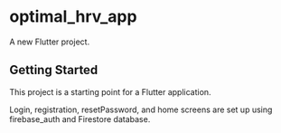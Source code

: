 # optimal_hrv_app

A new Flutter project.

## Getting Started

This project is a starting point for a Flutter application.

Login, registration, resetPassword, and home screens are set up using firebase_auth and Firestore database.
